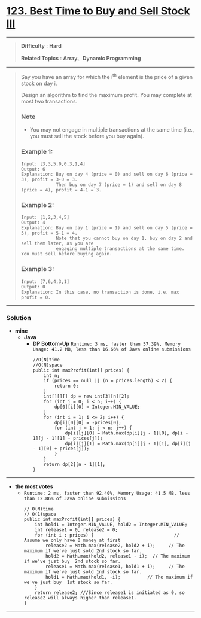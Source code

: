 # [123. Best Time to Buy and Sell Stock III](https://leetcode.com/problems/best-time-to-buy-and-sell-stock-iii/)

---

> **Difficulty** : **Hard**
> 
> **Related Topics** : **Array**、**Dynamic Programming**

---
  
> Say you have an array for which the i<sup>th</sup> element is the price of a given stock on day i.
> 
> Design an algorithm to find the maximum profit. You may complete at most two transactions.
> 
> ### Note
> * You may not engage in multiple transactions at the same time (i.e., you must sell the stock before you buy again).
> 
> ### Example 1:
> ```
> Input: [3,3,5,0,0,3,1,4]
> Output: 6
> Explanation: Buy on day 4 (price = 0) and sell on day 6 (price = 3), profit = 3-0 = 3.
>              Then buy on day 7 (price = 1) and sell on day 8 (price = 4), profit = 4-1 = 3.
> ```
> 
> ### Example 2:
> ```
> Input: [1,2,3,4,5]
> Output: 4
> Explanation: Buy on day 1 (price = 1) and sell on day 5 (price = 5), profit = 5-1 = 4.
>              Note that you cannot buy on day 1, buy on day 2 and sell them later, as you are
>              engaging multiple transactions at the same time. You must sell before buying again.
> ```
> 
> ### Example 3:
> ```
> Input: [7,6,4,3,1]
> Output: 0
> Explanation: In this case, no transaction is done, i.e. max profit = 0.
> ```

---

### Solution
* **mine**
  * **Java**
    * **DP Bottom-Up** `Runtime: 3 ms, faster than 57.39%, Memory Usage: 41.2 MB, less than 16.66% of Java online submissions`
      ```
      //O(N)time
      //O(N)space
      public int maxProfit(int[] prices) {
          int n;
          if (prices == null || (n = prices.length) < 2) {
              return 0;
          }
          int[][][] dp = new int[3][n][2];
          for (int i = 0; i < n; i++) {
              dp[0][i][0] = Integer.MIN_VALUE;
          }
          for (int i = 1; i <= 2; i++) {
              dp[i][0][0] = -prices[0];
              for (int j = 1; j < n; j++) {
                  dp[i][j][0] = Math.max(dp[i][j - 1][0], dp[i - 1][j - 1][1] - prices[j]);
                  dp[i][j][1] = Math.max(dp[i][j - 1][1], dp[i][j - 1][0] + prices[j]);
              }
          }
          return dp[2][n - 1][1];
      }
      ```
      
      
---

* **the most votes**
  * `Runtime: 2 ms, faster than 92.40%, Memory Usage: 41.5 MB, less than 12.86% of Java online submissions`
    ```
    // O(N)time
    // O(1)space
    public int maxProfit(int[] prices) {
        int hold1 = Integer.MIN_VALUE, hold2 = Integer.MIN_VALUE;
        int release1 = 0, release2 = 0;
        for (int i : prices) {                              // Assume we only have 0 money at first
            release2 = Math.max(release2, hold2 + i);     // The maximum if we've just sold 2nd stock so far.
            hold2 = Math.max(hold2, release1 - i);  // The maximum if we've just buy  2nd stock so far.
            release1 = Math.max(release1, hold1 + i);     // The maximum if we've just sold 1nd stock so far.
            hold1 = Math.max(hold1, -i);          // The maximum if we've just buy  1st stock so far. 
        }
        return release2; ///Since release1 is initiated as 0, so release2 will always higher than release1.
    }
    ```


---
